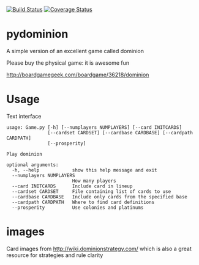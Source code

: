 [![Build Status](https://travis-ci.org/dwagon/pydominion.svg?branch=develop)](https://travis-ci.org/dwagon/pydominion)
[![Coverage Status](https://coveralls.io/repos/dwagon/pydominion/badge.png)](https://coveralls.io/r/dwagon/pydominion)

pydominion
==========

A simple version of an excellent game called dominion

Please buy the physical game: it is awesome fun

http://boardgamegeek.com/boardgame/36218/dominion

Usage
=====

Text interface

```
usage: Game.py [-h] [--numplayers NUMPLAYERS] [--card INITCARDS]
               [--cardset CARDSET] [--cardbase CARDBASE] [--cardpath CARDPATH]
               [--prosperity]

Play dominion

optional arguments:
  -h, --help            show this help message and exit
  --numplayers NUMPLAYERS
                        How many players
  --card INITCARDS      Include card in lineup
  --cardset CARDSET     File containing list of cards to use
  --cardbase CARDBASE   Include only cards from the specified base
  --cardpath CARDPATH   Where to find card definitions
  --prosperity          Use colonies and platinums
```

images
======

Card images from http://wiki.dominionstrategy.com/ which is also a great resource for strategies and rule clarity
